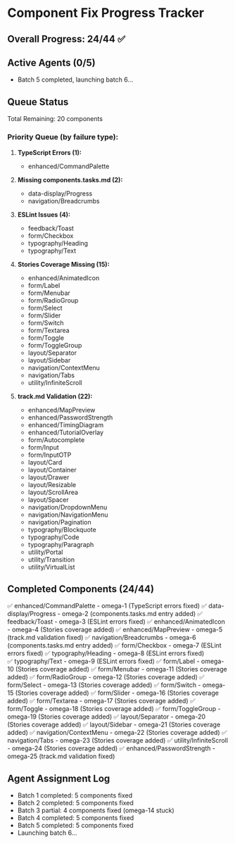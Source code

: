 # Component Fix Progress Tracker

## Overall Progress: 24/44 ✅

## Active Agents (0/5)

- Batch 5 completed, launching batch 6...

## Queue Status

Total Remaining: 20 components

### Priority Queue (by failure type):

1. **TypeScript Errors (1):**
   - enhanced/CommandPalette

2. **Missing components.tasks.md (2):**
   - data-display/Progress
   - navigation/Breadcrumbs

3. **ESLint Issues (4):**
   - feedback/Toast
   - form/Checkbox
   - typography/Heading
   - typography/Text

4. **Stories Coverage Missing (15):**
   - enhanced/AnimatedIcon
   - form/Label
   - form/Menubar
   - form/RadioGroup
   - form/Select
   - form/Slider
   - form/Switch
   - form/Textarea
   - form/Toggle
   - form/ToggleGroup
   - layout/Separator
   - layout/Sidebar
   - navigation/ContextMenu
   - navigation/Tabs
   - utility/InfiniteScroll

5. **track.md Validation (22):**
   - enhanced/MapPreview
   - enhanced/PasswordStrength
   - enhanced/TimingDiagram
   - enhanced/TutorialOverlay
   - form/Autocomplete
   - form/Input
   - form/InputOTP
   - layout/Card
   - layout/Container
   - layout/Drawer
   - layout/Resizable
   - layout/ScrollArea
   - layout/Spacer
   - navigation/DropdownMenu
   - navigation/NavigationMenu
   - navigation/Pagination
   - typography/Blockquote
   - typography/Code
   - typography/Paragraph
   - utility/Portal
   - utility/Transition
   - utility/VirtualList

## Completed Components (24/44)

✅ enhanced/CommandPalette - omega-1 (TypeScript errors fixed)
✅ data-display/Progress - omega-2 (components.tasks.md entry added)
✅ feedback/Toast - omega-3 (ESLint errors fixed)
✅ enhanced/AnimatedIcon - omega-4 (Stories coverage added)
✅ enhanced/MapPreview - omega-5 (track.md validation fixed)
✅ navigation/Breadcrumbs - omega-6 (components.tasks.md entry added)
✅ form/Checkbox - omega-7 (ESLint errors fixed)
✅ typography/Heading - omega-8 (ESLint errors fixed)  
✅ typography/Text - omega-9 (ESLint errors fixed)
✅ form/Label - omega-10 (Stories coverage added)
✅ form/Menubar - omega-11 (Stories coverage added)
✅ form/RadioGroup - omega-12 (Stories coverage added)
✅ form/Select - omega-13 (Stories coverage added)
✅ form/Switch - omega-15 (Stories coverage added)
✅ form/Slider - omega-16 (Stories coverage added)
✅ form/Textarea - omega-17 (Stories coverage added)
✅ form/Toggle - omega-18 (Stories coverage added)
✅ form/ToggleGroup - omega-19 (Stories coverage added)
✅ layout/Separator - omega-20 (Stories coverage added)
✅ layout/Sidebar - omega-21 (Stories coverage added)
✅ navigation/ContextMenu - omega-22 (Stories coverage added)
✅ navigation/Tabs - omega-23 (Stories coverage added)
✅ utility/InfiniteScroll - omega-24 (Stories coverage added)
✅ enhanced/PasswordStrength - omega-25 (track.md validation fixed)

## Agent Assignment Log

- Batch 1 completed: 5 components fixed
- Batch 2 completed: 5 components fixed
- Batch 3 partial: 4 components fixed (omega-14 stuck)
- Batch 4 completed: 5 components fixed
- Batch 5 completed: 5 components fixed
- Launching batch 6...
